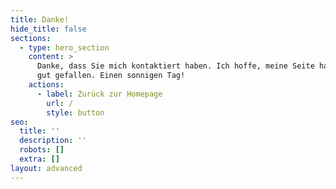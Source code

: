 ```yaml
---
title: Danke!
hide_title: false
sections:
  - type: hero_section
    content: >
      Danke, dass Sie mich kontaktiert haben. Ich hoffe, meine Seite hat Ihnen
      gut gefallen. Einen sonnigen Tag!
    actions:
      - label: Zurück zur Homepage
        url: /
        style: button
seo:
  title: ''
  description: ''
  robots: []
  extra: []
layout: advanced
---
```

